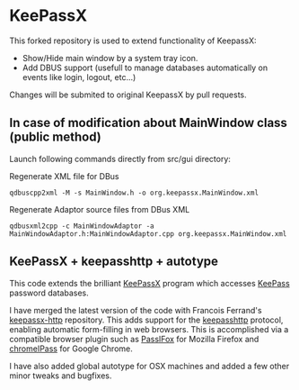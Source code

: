 # KeePassX

This forked repository is used to extend functionality of KeepassX:

* Show/Hide main window by a system tray icon.
* Add DBUS support (usefull to manage databases automatically on events like login, logout, etc...)

Changes will be submited to original KeepassX by pull requests.

## In case of modification about MainWindow class (public method)

Launch following commands directly from src/gui directory:

Regenerate XML file for DBus

    qdbuscpp2xml -M -s MainWindow.h -o org.keepassx.MainWindow.xml

Regenerate Adaptor source files from DBus XML

    qdbusxml2cpp -c MainWindowAdaptor -a MainWindowAdaptor.h:MainWindowAdaptor.cpp org.keepassx.MainWindow.xml

## KeePassX + keepasshttp + autotype

This code extends the brilliant [KeePassX](https://www.keepassx.org/) program
which accesses [KeePass](http://keepass.info/) password databases.

I have merged the latest version of the code with Francois Ferrand's
[keepassx-http](https://gitorious.org/keepassx/keepassx-http/) repository.
This adds support for the [keepasshttp](https://github.com/pfn/keepasshttp/)
protocol, enabling automatic form-filling in web browsers. This is accomplished
via a compatible browser plugin such as
[PassIFox](https://passifox.appspot.com/passifox.xpi) for Mozilla Firefox and
[chromeIPass](https://chrome.google.com/webstore/detail/chromeipass/ompiailgknfdndiefoaoiligalphfdae)
for Google Chrome.

I have also added global autotype for OSX machines and added a few other minor
tweaks and bugfixes.
